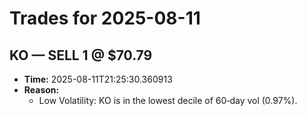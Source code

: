 # Trades for 2025-08-11

## KO — SELL 1 @ $70.79
- **Time:** 2025-08-11T21:25:30.360913
- **Reason:**
  - Low Volatility: KO is in the lowest decile of 60‑day vol (0.97%).

